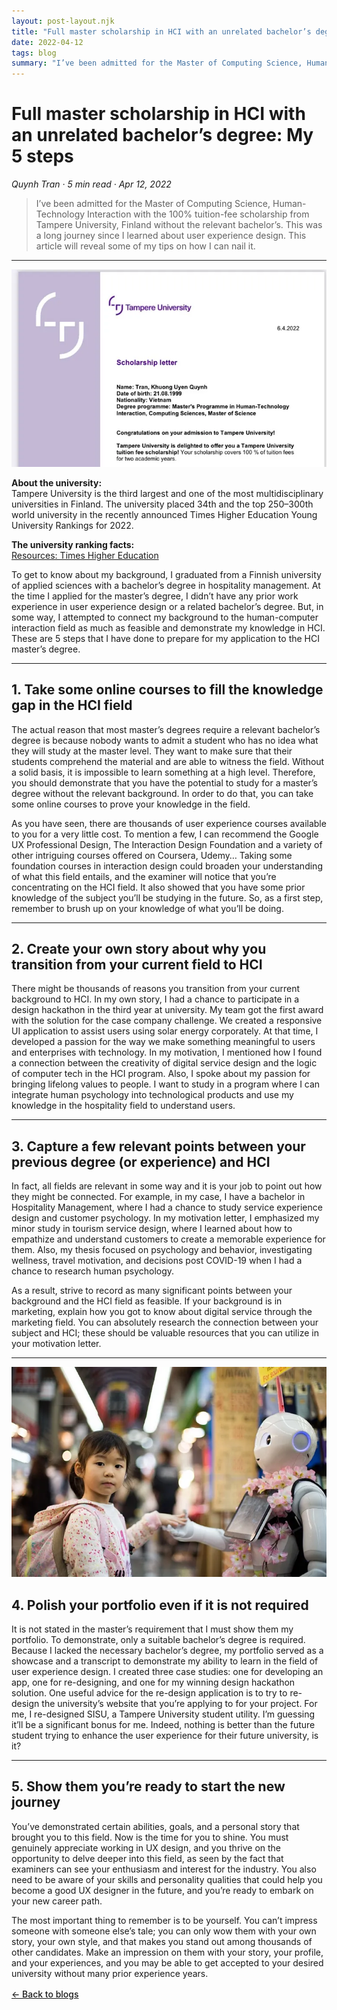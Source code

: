 ```yaml
---
layout: post-layout.njk
title: "Full master scholarship in HCI with an unrelated bachelor’s degree: My 5 steps"
date: 2022-04-12
tags: blog
summary: "I’ve been admitted for the Master of Computing Science, Human-Technology Interaction with a 100% tuition-fee scholarship from Tampere University, Finland, without a relevant bachelor’s. Here are my 5 steps you can follow."
---
```


# Full master scholarship in HCI with an unrelated bachelor’s degree: My 5 steps

*Quynh Tran · 5 min read · Apr 12, 2022*

>I’ve been admitted for the Master of Computing Science, Human-Technology Interaction with the 100% tuition-fee scholarship from Tampere University, Finland without the relevant bachelor’s. This was a long journey since I learned about user experience design. This article will reveal some of my tips on how I can nail it.

<hr class="section-divider">

![My scholarship offer letter.](/assets/blog-6,1.webp)

**About the university:**  
Tampere University is the third largest and one of the most multidisciplinary universities in Finland. The university placed 34th and the top 250–300th world university in the recently announced Times Higher Education Young University Rankings for 2022.

**The university ranking facts:**  
[Resources: Times Higher Education](/assets/blog-6,2.webp)

To get to know about my background, I graduated from a Finnish university of applied sciences with a bachelor’s degree in hospitality management. At the time I applied for the master’s degree, I didn’t have any prior work experience in user experience design or a related bachelor’s degree. But, in some way, I attempted to connect my background to the human-computer interaction field as much as feasible and demonstrate my knowledge in HCI. These are 5 steps that I have done to prepare for my application to the HCI master’s degree.

<hr class="section-divider">

## 1. Take some online courses to fill the knowledge gap in the HCI field

The actual reason that most master’s degrees require a relevant bachelor’s degree is because nobody wants to admit a student who has no idea what they will study at the master level. They want to make sure that their students comprehend the material and are able to witness the field. Without a solid basis, it is impossible to learn something at a high level. Therefore, you should demonstrate that you have the potential to study for a master’s degree without the relevant background. In order to do that, you can take some online courses to prove your knowledge in the field.

As you have seen, there are thousands of user experience courses available to you for a very little cost. To mention a few, I can recommend the Google UX Professional Design, The Interaction Design Foundation and a variety of other intriguing courses offered on Coursera, Udemy… Taking some foundation courses in interaction design could broaden your understanding of what this field entails, and the examiner will notice that you’re concentrating on the HCI field. It also showed that you have some prior knowledge of the subject you’ll be studying in the future. So, as a first step, remember to brush up on your knowledge of what you’ll be doing.

<hr class="section-divider">

## 2. Create your own story about why you transition from your current field to HCI

There might be thousands of reasons you transition from your current background to HCI. In my own story, I had a chance to participate in a design hackathon in the third year at university. My team got the first award with the solution for the case company challenge. We created a responsive UI application to assist users using solar energy corporately. At that time, I developed a passion for the way we make something meaningful to users and enterprises with technology. In my motivation, I mentioned how I found a connection between the creativity of digital service design and the logic of computer tech in the HCI program. Also, I spoke about my passion for bringing lifelong values to people. I want to study in a program where I can integrate human psychology into technological products and use my knowledge in the hospitality field to understand users.

<hr class="section-divider">

## 3. Capture a few relevant points between your previous degree (or experience) and HCI

In fact, all fields are relevant in some way and it is your job to point out how they might be connected. For example, in my case, I have a bachelor in Hospitality Management, where I had a chance to study service experience design and customer psychology. In my motivation letter, I emphasized my minor study in tourism service design, where I learned about how to empathize and understand customers to create a memorable experience for them. Also, my thesis focused on psychology and behavior, investigating wellness, travel motivation, and decisions post COVID-19 when I had a chance to research human psychology.

As a result, strive to record as many significant points between your background and the HCI field as feasible. If your background is in marketing, explain how you got to know about digital service through the marketing field. You can absolutely research the connection between your subject and HCI; these should be valuable resources that you can utilize in your motivation letter.

<hr class="section-divider">

![Photo by Andy Kelly on Unsplash](/assets/blog-6,3.webp)


## 4. Polish your portfolio even if it is not required

It is not stated in the master’s requirement that I must show them my portfolio. To demonstrate, only a suitable bachelor’s degree is required. Because I lacked the necessary bachelor’s degree, my portfolio served as a showcase and a transcript to demonstrate my ability to learn in the field of user experience design. I created three case studies: one for developing an app, one for re-designing, and one for my winning design hackathon solution. One useful advice for the re-design application is to try to re-design the university’s website that you’re applying to for your project. For me, I re-designed SISU, a Tampere University student utility. I’m guessing it’ll be a significant bonus for me. Indeed, nothing is better than the future student trying to enhance the user experience for their future university, is it?

<hr class="section-divider">

## 5. Show them you’re ready to start the new journey

You’ve demonstrated certain abilities, goals, and a personal story that brought you to this field. Now is the time for you to shine. You must genuinely appreciate working in UX design, and you thrive on the opportunity to delve deeper into this field, as seen by the fact that examiners can see your enthusiasm and interest for the industry. You also need to be aware of your skills and personality qualities that could help you become a good UX designer in the future, and you’re ready to embark on your new career path.

The most important thing to remember is to be yourself. You can’t impress someone with someone else’s tale; you can only wow them with your own story, your own style, and that makes you stand out among thousands of other candidates. Make an impression on them with your story, your profile, and your experiences, and you may be able to get accepted to your desired university without many prior experience years.

<a href="../../#blogs" style="color: var(--accentColor); font-weight: 500; text-decoration: underline; display: block; margin-top: 1rem;">&larr; Back to blogs</a>